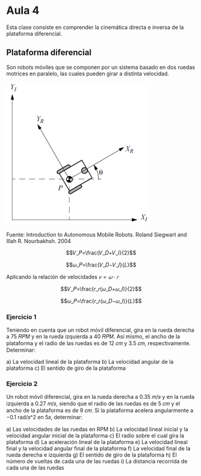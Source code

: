 <h1>Aula 4</h1>

Esta clase consiste en comprender la cinemática directa e inversa de la plataforma diferencial.

<h2>Plataforma diferencial</h2>

Son robots móviles que se componen por un sistema basado en dos ruedas motrices en paralelo, las cuales pueden girar a distinta velocidad.

![Diferencial](image.png)

Fuente: Introduction to Autonomous Mobile Robots. Roland Siegwart and Illah R. Nourbakhsh. 2004

$$𝑉_𝑃=\frac{𝑉_𝐷+𝑉_𝐼}{2}$$

$$𝜔_𝑃=\frac{𝑉_𝐷−𝑉_𝐼}{𝐿}$$

Aplicando la relación de velocidades $𝑣=𝜔\cdot 𝑟$

$$𝑉_𝑃=\frac{𝑟_𝑟(𝜔_𝐷+𝜔_𝐼)}{2}$$

$$𝜔_𝑃=\frac{𝑟_𝑟(𝜔_𝐷−𝜔_𝐼)}{𝐿}$$

<h3>Ejercicio 1</h3>

Teniendo en cuenta que un robot móvil diferencial, gira en la rueda derecha a 75 𝑅𝑃𝑀 y en la rueda izquierda a 40 𝑅𝑃𝑀. Así mismo, el ancho de la plataforma y el radio de las ruedas es de 12 𝑐𝑚 y 3.5 𝑐𝑚, respectivamente. Determinar:

a) La velocidad lineal de la plataforma
b) La velocidad angular de la plataforma
c) El sentido de giro de la plataforma

<h3>Ejercicio 2</h3>

Un robot móvil diferencial, gira en la rueda derecha a 0.35 𝑚/𝑠 y en la rueda izquierda a 0.27 𝑚/𝑠, siendo que el radio de las ruedas es de 5 𝑐𝑚 y el ancho de la plataforma es de 9 𝑐𝑚. Si la plataforma acelera angularmente a −0.1 rad/𝑠^2  en 5𝑠, determinar:

a) Las velocidades de las ruedas en RPM
b) La velocidad lineal inicial y la velocidad angular inicial de la plataforma
c) El radio sobre el cual gira la plataforma 
d) La aceleración lineal de la plataforma
e) La velocidad lineal final y la velocidad angular final de la plataforma
f) La velocidad final de la rueda derecha e izquierda
g) El sentido de giro de la plataforma
h) El número de vueltas de cada una de las ruedas
i) La distancia recorrida de cada una de las ruedas

